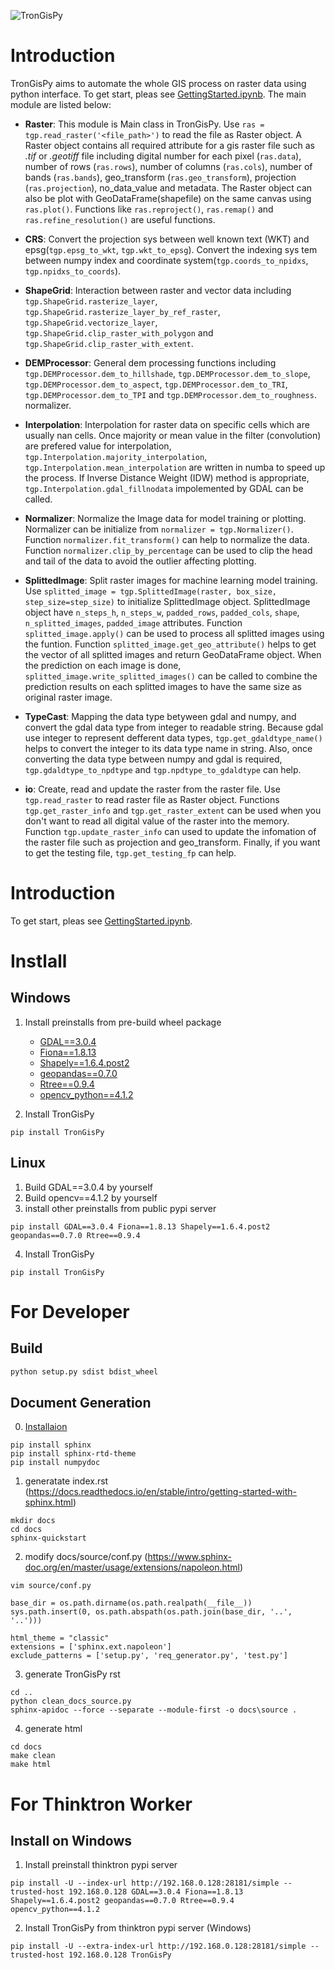 ![TronGisPy](https://raw.githubusercontent.com/thinktron/TronGisPy/master/static/trongispy.02-01.png)

# Introduction
TronGisPy aims to automate the whole GIS process on raster data using python interface. To get start, pleas see [GettingStarted.ipynb](https://github.com/thinktron/TronGisPy/blob/master/GettingStarted.ipynb). The main module are listed below:

- **Raster**: This module is Main class in TronGisPy. Use `ras = tgp.read_raster('<file_path>')` to read the file as Raster object. A Raster object contains all required attribute for a gis raster file such as *.tif* or *.geotiff* file including digital number for each pixel (`ras.data`), number of rows (`ras.rows`), number of columns (`ras.cols`), number of bands (`ras.bands`), geo_transform (`ras.geo_transform`), projection (`ras.projection`), no_data_value and metadata. The Raster object can also be plot with GeoDataFrame(shapefile) on the same canvas using `ras.plot()`. Functions like `ras.reproject()`, `ras.remap()` and `ras.refine_resolution()` are useful functions.

- **CRS**: Convert the projection sys between well known text (WKT) and epsg(`tgp.epsg_to_wkt`, `tgp.wkt_to_epsg`). Convert the indexing sys tem between numpy index and coordinate system(`tgp.coords_to_npidxs`, `tgp.npidxs_to_coords`).

- **ShapeGrid**: Interaction between raster and vector data including `tgp.ShapeGrid.rasterize_layer`, `tgp.ShapeGrid.rasterize_layer_by_ref_raster`, `tgp.ShapeGrid.vectorize_layer`, `tgp.ShapeGrid.clip_raster_with_polygon` and `tgp.ShapeGrid.clip_raster_with_extent`.

- **DEMProcessor**: General dem processing functions including `tgp.DEMProcessor.dem_to_hillshade`, `tgp.DEMProcessor.dem_to_slope`, `tgp.DEMProcessor.dem_to_aspect`, `tgp.DEMProcessor.dem_to_TRI`, `tgp.DEMProcessor.dem_to_TPI` and `tgp.DEMProcessor.dem_to_roughness`.
normalizer.
- **Interpolation**: Interpolation for raster data on specific cells which are usually nan cells. Once majority or mean value in the filter (convolution) are prefered value for interpolation, `tgp.Interpolation.majority_interpolation`, `tgp.Interpolation.mean_interpolation` are written in numba to speed up the process. If Inverse Distance Weight (IDW) method is appropriate, `tgp.Interpolation.gdal_fillnodata` impolemented by GDAL can be called.

- **Normalizer**: Normalize the Image data for model training or plotting. Normalizer can be initialize from `normalizer = tgp.Normalizer()`. Function `normalizer.fit_transform()` can help to normalize the data. Function `normalizer.clip_by_percentage` can be used to clip the head and tail of the data to avoid the outlier affecting plotting.

- **SplittedImage**: Split raster images for machine learning model training. Use `splitted_image = tgp.SplittedImage(raster, box_size, step_size=step_size)` to initialize SplittedImage object. SplittedImage object have `n_steps_h`, `n_steps_w`, `padded_rows`, `padded_cols`, `shape`, `n_splitted_images`, `padded_image` attributes. Function `splitted_image.apply()` can be used to process all splitted images using the funtion. Function `splitted_image.get_geo_attribute()` helps to get the vector of all splitted images and return GeoDataFrame object. When the prediction on each image is done, `splitted_image.write_splitted_images()` can be called to combine the prediction results on each splitted images to have the same size as original raster image.

- **TypeCast**: Mapping the data type betyween gdal and numpy, and convert the gdal data type from integer to readable string. Because gdal use integer to represent defferent data types, `tgp.get_gdaldtype_name()` helps to convert the integer to its data type name in string. Also, once converting the data type between numpy and gdal is required, `tgp.gdaldtype_to_npdtype` and `tgp.npdtype_to_gdaldtype` can help.

- **io**: Create, read and update the raster from the raster file. Use `tgp.read_raster` to read raster file as Raster object. Functions `tgp.get_raster_info` and `tgp.get_raster_extent` can be used when you don't want to read all digital value of the raster into the memory. Function `tgp.update_raster_info` can used to update the infomation of the raster file such as projection and geo_transform. Finally, if you want to get the testing file, `tgp.get_testing_fp` can help.

<!-- 6. AeroTriangulation: Do the aero-triangulation calculation.
10. GisIO: Some file-based gis functions. -->

# Introduction
To get start, pleas see [GettingStarted.ipynb](https://github.com/thinktron/TronGisPy/blob/master/GettingStarted.ipynb).

# Instlall
## Windows
1. Install preinstalls from pre-build wheel package
    - [GDAL==3.0.4](https://www.lfd.uci.edu/~gohlke/pythonlibs/#gdal)
    - [Fiona==1.8.13](https://www.lfd.uci.edu/~gohlke/pythonlibs/#fiona)
    - [Shapely==1.6.4.post2](https://www.lfd.uci.edu/~gohlke/pythonlibs/#shapely)
    - [geopandas==0.7.0](https://www.lfd.uci.edu/~gohlke/pythonlibs/#geopandas)
    - [Rtree==0.9.4](https://www.lfd.uci.edu/~gohlke/pythonlibs/#rtree)
    - [opencv_python==4.1.2](https://www.lfd.uci.edu/~gohlke/pythonlibs/#opencv)

2. Install TronGisPy
```
pip install TronGisPy
```

## Linux
1. Build GDAL==3.0.4 by yourself
2. Build opencv==4.1.2 by yourself
3. install other preinstalls from public pypi server
```
pip install GDAL==3.0.4 Fiona==1.8.13 Shapely==1.6.4.post2 geopandas==0.7.0 Rtree==0.9.4
```
4. Install TronGisPy
```
pip install TronGisPy
```

# For Developer
## Build
```bash
python setup.py sdist bdist_wheel
```

## Document Generation
0. [Installaion](https://sphinx-rtd-tutorial.readthedocs.io/en/latest/install.html)
```
pip install sphinx
pip install sphinx-rtd-theme
pip install numpydoc
```

1. generatate index.rst (https://docs.readthedocs.io/en/stable/intro/getting-started-with-sphinx.html)
```
mkdir docs
cd docs
sphinx-quickstart
```

2. modify docs/source/conf.py (https://www.sphinx-doc.org/en/master/usage/extensions/napoleon.html)
```
vim source/conf.py
```
```
base_dir = os.path.dirname(os.path.realpath(__file__))
sys.path.insert(0, os.path.abspath(os.path.join(base_dir, '..', '..')))

html_theme = "classic"
extensions = ['sphinx.ext.napoleon']
exclude_patterns = ['setup.py', 'req_generator.py', 'test.py']
```

3. generate TronGisPy rst
```
cd ..
python clean_docs_source.py
sphinx-apidoc --force --separate --module-first -o docs\source .
```

4. generate html
```
cd docs
make clean
make html
```

# For Thinktron Worker
## Install on Windows
1. Install preinstall thinktron pypi server
```
pip install -U --index-url http://192.168.0.128:28181/simple --trusted-host 192.168.0.128 GDAL==3.0.4 Fiona==1.8.13 Shapely==1.6.4.post2 geopandas==0.7.0 Rtree==0.9.4 opencv_python==4.1.2
```

2. Install TronGisPy from thinktron pypi server (Windows)
```
pip install -U --extra-index-url http://192.168.0.128:28181/simple --trusted-host 192.168.0.128 TronGisPy
```
